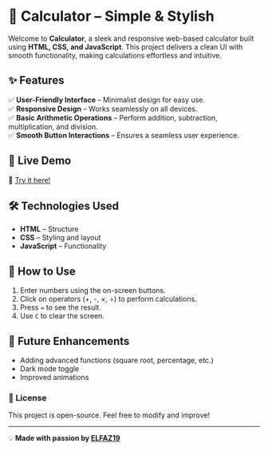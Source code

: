 # 🧮 Calculator – Simple & Stylish  

Welcome to **Calculator**, a sleek and responsive web-based calculator built using **HTML, CSS, and JavaScript**. This project delivers a clean UI with smooth functionality, making calculations effortless and intuitive.  

## ✨ Features  
✅ **User-Friendly Interface** – Minimalist design for easy use.  
✅ **Responsive Design** – Works seamlessly on all devices.  
✅ **Basic Arithmetic Operations** – Perform addition, subtraction, multiplication, and division.  
✅ **Smooth Button Interactions** – Ensures a seamless user experience.  

## 🚀 Live Demo  
🔗 [Try it here!](https://elfaz19.github.io/Calculator/)  

## 🛠️ Technologies Used  
- **HTML** – Structure  
- **CSS** – Styling and layout  
- **JavaScript** – Functionality  

## 📌 How to Use  
1. Enter numbers using the on-screen buttons.  
2. Click on operators (+, -, ×, ÷) to perform calculations.  
3. Press `=` to see the result.  
4. Use `C` to clear the screen.  

## 📅 Future Enhancements  
- Adding advanced functions (square root, percentage, etc.)  
- Dark mode toggle  
- Improved animations  

### 📜 License  
This project is open-source. Feel free to modify and improve!  

---

💡 **Made with passion by [ELFAZ19](https://github.com/elfaz19)**  
